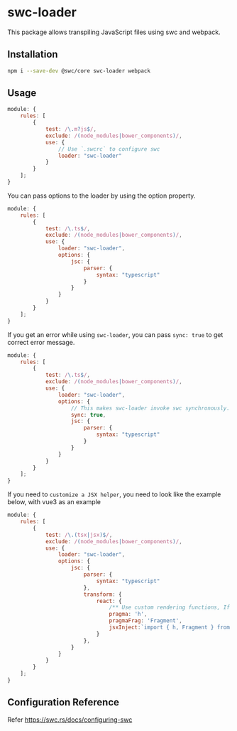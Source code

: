 # swc-loader

This package allows transpiling JavaScript files using swc and webpack.

## Installation

```sh
npm i --save-dev @swc/core swc-loader webpack
```

## Usage

```js
module: {
    rules: [
        {
            test: /\.m?js$/,
            exclude: /(node_modules|bower_components)/,
            use: {
                // Use `.swcrc` to configure swc
                loader: "swc-loader"
            }
        }
    ];
}
```

You can pass options to the loader by using the option property.

```js
module: {
    rules: [
        {
            test: /\.ts$/,
            exclude: /(node_modules|bower_components)/,
            use: {
                loader: "swc-loader",
                options: {
                    jsc: {
                        parser: {
                            syntax: "typescript"
                        }
                    }
                }
            }
        }
    ];
}
```

If you get an error while using `swc-loader`, you can pass `sync: true` to get correct error message.

```js
module: {
    rules: [
        {
            test: /\.ts$/,
            exclude: /(node_modules|bower_components)/,
            use: {
                loader: "swc-loader",
                options: {
                    // This makes swc-loader invoke swc synchronously.
                    sync: true,
                    jsc: {
                        parser: {
                            syntax: "typescript"
                        }
                    }
                }
            }
        }
    ];
}
```
If you need to `customize a JSX helper`, you need to look like the example below, with vue3 as an example

```js
module: {
    rules: [
        {
            test: /\.(tsx|jsx)$/,
            exclude: /(node_modules|bower_components)/,
            use: {
                loader: "swc-loader",
                options: {
                    jsc: {
                        parser: {
                            syntax: "typescript"
                        },
                        transform: {
                            react: {
                                /** Use custom rendering functions, If you use the example of vue, it is */
                                pragma: 'h',
                                pragmaFrag: 'Fragment',
                                jsxInject:`import { h, Fragment } from 'vue'`
                            }
                        },
                    }
                }
            }
        }
    ];
}
```

## Configuration Reference
Refer https://swc.rs/docs/configuring-swc
